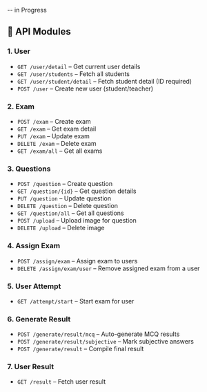 --  in Progress
## 📂 API Modules

### 1. **User**
- `GET /user/detail` – Get current user details
- `GET /user/students` – Fetch all students
- `GET /user/student/detail` – Fetch student detail (ID required)
- `POST /user` – Create new user (student/teacher)

### 2. **Exam**
- `POST /exam` – Create exam
- `GET /exam` – Get exam detail
- `PUT /exam` – Update exam
- `DELETE /exam` – Delete exam
- `GET /exam/all` – Get all exams
<!-- - `POST /exam/copy` – Copy an existing exam with questions not in current cycle -->

### 3. **Questions**
- `POST /question` – Create question
- `GET /question/{id}` – Get question details
- `PUT /question` – Update question
- `DELETE /question` – Delete question
- `GET /question/all` – Get all questions
- `POST /upload` – Upload image for question
- `DELETE /upload` – Delete image

### 4. **Assign Exam**
- `POST /assign/exam` – Assign exam to users
- `DELETE /assign/exam/user` – Remove assigned exam from a user

### 5. **User Attempt**
- `GET /attempt/start` – Start exam for user

### 6. **Generate Result**
- `POST /generate/result/mcq` – Auto-generate MCQ results
- `POST /generate/result/subjective` – Mark subjective answers
- `POST /generate/result` – Compile final result

### 7. **User Result**
- `GET /result` – Fetch user result
